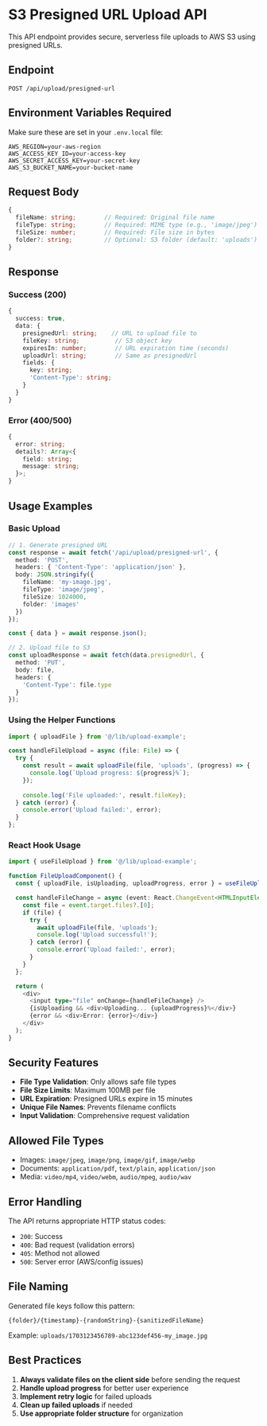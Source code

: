 # S3 Presigned URL Upload API

This API endpoint provides secure, serverless file uploads to AWS S3 using presigned URLs.

## Endpoint

```
POST /api/upload/presigned-url
```

## Environment Variables Required

Make sure these are set in your `.env.local` file:

```env
AWS_REGION=your-aws-region
AWS_ACCESS_KEY_ID=your-access-key
AWS_SECRET_ACCESS_KEY=your-secret-key
AWS_S3_BUCKET_NAME=your-bucket-name
```

## Request Body

```typescript
{
  fileName: string;        // Required: Original file name
  fileType: string;        // Required: MIME type (e.g., 'image/jpeg')
  fileSize: number;        // Required: File size in bytes
  folder?: string;         // Optional: S3 folder (default: 'uploads')
}
```

## Response

### Success (200)
```typescript
{
  success: true,
  data: {
    presignedUrl: string;    // URL to upload file to
    fileKey: string;          // S3 object key
    expiresIn: number;        // URL expiration time (seconds)
    uploadUrl: string;        // Same as presignedUrl
    fields: {
      key: string;
      'Content-Type': string;
    }
  }
}
```

### Error (400/500)
```typescript
{
  error: string;
  details?: Array<{
    field: string;
    message: string;
  }>;
}
```

## Usage Examples

### Basic Upload

```typescript
// 1. Generate presigned URL
const response = await fetch('/api/upload/presigned-url', {
  method: 'POST',
  headers: { 'Content-Type': 'application/json' },
  body: JSON.stringify({
    fileName: 'my-image.jpg',
    fileType: 'image/jpeg',
    fileSize: 1024000,
    folder: 'images'
  })
});

const { data } = await response.json();

// 2. Upload file to S3
const uploadResponse = await fetch(data.presignedUrl, {
  method: 'PUT',
  body: file,
  headers: {
    'Content-Type': file.type
  }
});
```

### Using the Helper Functions

```typescript
import { uploadFile } from '@/lib/upload-example';

const handleFileUpload = async (file: File) => {
  try {
    const result = await uploadFile(file, 'uploads', (progress) => {
      console.log(`Upload progress: ${progress}%`);
    });
    
    console.log('File uploaded:', result.fileKey);
  } catch (error) {
    console.error('Upload failed:', error);
  }
};
```

### React Hook Usage

```typescript
import { useFileUpload } from '@/lib/upload-example';

function FileUploadComponent() {
  const { uploadFile, isUploading, uploadProgress, error } = useFileUpload();

  const handleFileChange = async (event: React.ChangeEvent<HTMLInputElement>) => {
    const file = event.target.files?.[0];
    if (file) {
      try {
        await uploadFile(file, 'uploads');
        console.log('Upload successful!');
      } catch (error) {
        console.error('Upload failed:', error);
      }
    }
  };

  return (
    <div>
      <input type="file" onChange={handleFileChange} />
      {isUploading && <div>Uploading... {uploadProgress}%</div>}
      {error && <div>Error: {error}</div>}
    </div>
  );
}
```

## Security Features

- **File Type Validation**: Only allows safe file types
- **File Size Limits**: Maximum 100MB per file
- **URL Expiration**: Presigned URLs expire in 15 minutes
- **Unique File Names**: Prevents filename conflicts
- **Input Validation**: Comprehensive request validation

## Allowed File Types

- Images: `image/jpeg`, `image/png`, `image/gif`, `image/webp`
- Documents: `application/pdf`, `text/plain`, `application/json`
- Media: `video/mp4`, `video/webm`, `audio/mpeg`, `audio/wav`

## Error Handling

The API returns appropriate HTTP status codes:

- `200`: Success
- `400`: Bad request (validation errors)
- `405`: Method not allowed
- `500`: Server error (AWS/config issues)

## File Naming

Generated file keys follow this pattern:
```
{folder}/{timestamp}-{randomString}-{sanitizedFileName}
```

Example: `uploads/1703123456789-abc123def456-my_image.jpg`

## Best Practices

1. **Always validate files on the client side** before sending the request
2. **Handle upload progress** for better user experience
3. **Implement retry logic** for failed uploads
4. **Clean up failed uploads** if needed
5. **Use appropriate folder structure** for organization
